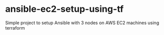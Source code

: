 # ansible-ec2-setup-using-tf
Simple project to setup Ansible with 3 nodes on AWS EC2 machines using terraform
